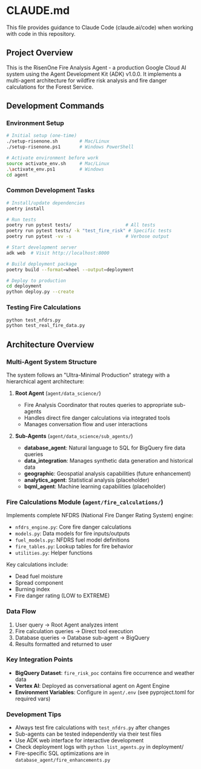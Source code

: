 # CLAUDE.md

This file provides guidance to Claude Code (claude.ai/code) when working with code in this repository.

## Project Overview

This is the RisenOne Fire Analysis Agent - a production Google Cloud AI system using the Agent Development Kit (ADK) v1.0.0. It implements a multi-agent architecture for wildfire risk analysis and fire danger calculations for the Forest Service.

## Development Commands

### Environment Setup
```bash
# Initial setup (one-time)
./setup-risenone.sh        # Mac/Linux
./setup-risenone.ps1       # Windows PowerShell

# Activate environment before work
source activate_env.sh     # Mac/Linux
.\activate_env.ps1         # Windows
cd agent
```

### Common Development Tasks
```bash
# Install/update dependencies
poetry install

# Run tests
poetry run pytest tests/                    # All tests
poetry run pytest tests/ -k "test_fire_risk" # Specific tests
poetry run pytest -vv -s                    # Verbose output

# Start development server
adk web  # Visit http://localhost:8000

# Build deployment package
poetry build --format=wheel --output=deployment

# Deploy to production
cd deployment
python deploy.py --create
```

### Testing Fire Calculations
```bash
python test_nfdrs.py
python test_real_fire_data.py
```

## Architecture Overview

### Multi-Agent System Structure

The system follows an "Ultra-Minimal Production" strategy with a hierarchical agent architecture:

1. **Root Agent** (`agent/data_science/`)
   - Fire Analysis Coordinator that routes queries to appropriate sub-agents
   - Handles direct fire danger calculations via integrated tools
   - Manages conversation flow and user interactions

2. **Sub-Agents** (`agent/data_science/sub_agents/`)
   - **database_agent**: Natural language to SQL for BigQuery fire data queries
   - **data_integration**: Manages synthetic data generation and historical data
   - **geographic**: Geospatial analysis capabilities (future enhancement)
   - **analytics_agent**: Statistical analysis (placeholder)
   - **bqml_agent**: Machine learning capabilities (placeholder)

### Fire Calculations Module (`agent/fire_calculations/`)

Implements complete NFDRS (National Fire Danger Rating System) engine:
- `nfdrs_engine.py`: Core fire danger calculations
- `models.py`: Data models for fire inputs/outputs
- `fuel_models.py`: NFDRS fuel model definitions
- `fire_tables.py`: Lookup tables for fire behavior
- `utilities.py`: Helper functions

Key calculations include:
- Dead fuel moisture
- Spread component
- Burning index
- Fire danger rating (LOW to EXTREME)

### Data Flow

1. User query → Root Agent analyzes intent
2. Fire calculation queries → Direct tool execution
3. Database queries → Database sub-agent → BigQuery
4. Results formatted and returned to user

### Key Integration Points

- **BigQuery Dataset**: `fire_risk_poc` contains fire occurrence and weather data
- **Vertex AI**: Deployed as conversational agent on Agent Engine
- **Environment Variables**: Configure in `agent/.env` (see pyproject.toml for required vars)

### Development Tips

- Always test fire calculations with `test_nfdrs.py` after changes
- Sub-agents can be tested independently via their test files
- Use ADK web interface for interactive development
- Check deployment logs with `python list_agents.py` in deployment/
- Fire-specific SQL optimizations are in `database_agent/fire_enhancements.py`